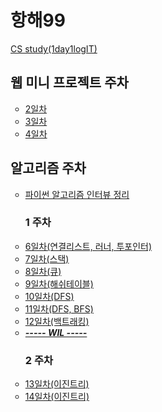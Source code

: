 <h1> 항해99 </h1>
<a href="https://github.com/hh99-CSstudy/1day1logIT"> CS study(1day1logIT) </a>
<h2> 웹 미니 프로젝트 주차 </h2>
<ul type="circle">
  <li><a href="https://github.com/southoftheriver/TIL/blob/master/잡다한T끌/docs/항해/day_2.md"> 2일차 </a></li>
  <li><a href="https://github.com/southoftheriver/TIL/blob/master/잡다한T끌/docs/항해/day_3.md"> 3일차 </a></li>
  <li><a href="https://github.com/southoftheriver/TIL/blob/master/잡다한T끌/docs/항해/day_4.md"> 4일차 </a></li>
</ul>


<h2> 알고리즘 주차</h2>
<ul type="circle">
  <li><a href="https://github.com/southoftheriver/TIL/blob/master/Book/%ED%8C%8C%EC%9D%B4%EC%8D%AC%EC%95%8C%EA%B3%A0%EB%A6%AC%EC%A6%98%EC%9D%B8%ED%84%B0%EB%B7%B0/%EC%A0%95%EB%A6%AC.md"> 파이썬 알고리즘 인터뷰 정리 </a> </li>
<h3> 1 주차 </h3>
  <ul type="circle"> </ul>
   <li><a href="https://github.com/southoftheriver/TIL/tree/master/Book/%ED%8C%8C%EC%9D%B4%EC%8D%AC%EC%95%8C%EA%B3%A0%EB%A6%AC%EC%A6%98%EC%9D%B8%ED%84%B0%EB%B7%B0/8.%EC%97%B0%EA%B2%B0%EB%A6%AC%EC%8A%A4%ED%8A%B8"> 6일차(연결리스트, 러너, 투포인터) </a></li>
   <li><a href="https://github.com/southoftheriver/TIL/tree/master/Book/%ED%8C%8C%EC%9D%B4%EC%8D%AC%EC%95%8C%EA%B3%A0%EB%A6%AC%EC%A6%98%EC%9D%B8%ED%84%B0%EB%B7%B0/9.%EC%8A%A4%ED%83%9D%2C%ED%81%90"> 7일차(스택) </a></li>
   <li><a href="https://github.com/southoftheriver/TIL/tree/master/Book/%ED%8C%8C%EC%9D%B4%EC%8D%AC%EC%95%8C%EA%B3%A0%EB%A6%AC%EC%A6%98%EC%9D%B8%ED%84%B0%EB%B7%B0/9.%EC%8A%A4%ED%83%9D%2C%ED%81%90"> 8일차(큐) </a></li>
     <li><a href="https://github.com/southoftheriver/TIL/tree/master/Book/%ED%8C%8C%EC%9D%B4%EC%8D%AC%EC%95%8C%EA%B3%A0%EB%A6%AC%EC%A6%98%EC%9D%B8%ED%84%B0%EB%B7%B0/11.%ED%95%B4%EC%8B%9C%ED%85%8C%EC%9D%B4%EB%B8%94"> 9일차(해쉬테이블) </a></li>
   <li><a href=""> 10일차(DFS) </a></li>   
    <li><a href=""> 11일차(DFS, BFS) </a></li>
    <li><a href=""> 12일차(백트래킹) </a></li>
  <li><a href="https://github.com/southoftheriver/TIL/blob/master/%EC%9E%A1%EB%8B%A4%ED%95%9CT%EB%81%8C/docs/%ED%95%AD%ED%95%B4/week_2.md"> <strong><i>----- WIL -----</i></strong> </a></li>

<h3> 2 주차 </h3> 
 <ul type="circle"> </ul>
   <li><a  href=""> 13일차(이진트리) </a></li>
   <li><a  href=""> 14일차(이진트리) </a></li>
 </ul>
</ul>
